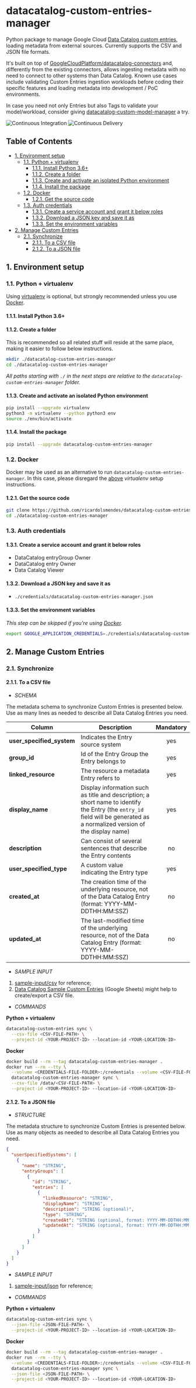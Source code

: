 # datacatalog-custom-entries-manager

Python package to manage Google Cloud [Data Catalog custom entries][1], loading metadata from
external sources. Currently supports the CSV and JSON file formats.

It's built on top of [GoogleCloudPlatform/datacatalog-connectors][2] and, differently from the
existing connectors, allows ingesting metadata with no need to connect to other systems than Data
Catalog. Known use cases include validating Custom Entries ingestion workloads before coding their
specific features and loading metadata into development / PoC environments.

In case you need not only Entries but also Tags to validate your model/workload, consider giving
[datacatalog-custom-model-manager][3] a try.

![Continuous Integration][4] ![Continuous Delivery][5]

## Table of Contents

<!-- toc -->

- [1. Environment setup](#1-environment-setup)
  * [1.1. Python + virtualenv](#11-python--virtualenv)
    + [1.1.1. Install Python 3.6+](#111-install-python-36)
    + [1.1.2. Create a folder](#112-create-a-folder)
    + [1.1.3. Create and activate an isolated Python environment](#113-create-and-activate-an-isolated-python-environment)
    + [1.1.4. Install the package](#114-install-the-package)
  * [1.2. Docker](#12-docker)
    + [1.2.1. Get the source code](#121-get-the-source-code)
  * [1.3. Auth credentials](#13-auth-credentials)
    + [1.3.1. Create a service account and grant it below roles](#131-create-a-service-account-and-grant-it-below-roles)
    + [1.3.2. Download a JSON key and save it as](#132-download-a-json-key-and-save-it-as)
    + [1.3.3. Set the environment variables](#133-set-the-environment-variables)
- [2. Manage Custom Entries](#2-manage-custom-entries)
  * [2.1. Synchronize](#21-synchronize)
    + [2.1.1. To a CSV file](#211-to-a-csv-file)
    + [2.1.2. To a JSON file](#212-to-a-json-file)

<!-- tocstop -->

## 1. Environment setup

### 1.1. Python + virtualenv

Using [virtualenv][6] is optional, but strongly recommended unless you use [Docker](#12-docker).

#### 1.1.1. Install Python 3.6+

#### 1.1.2. Create a folder

This is recommended so all related stuff will reside at the same place, making it easier to follow
below instructions.

```bash
mkdir ./datacatalog-custom-entries-manager
cd ./datacatalog-custom-entries-manager
```

_All paths starting with `./` in the next steps are relative to the
`datacatalog-custom-entries-manager` folder._

#### 1.1.3. Create and activate an isolated Python environment

```bash
pip install --upgrade virtualenv
python3 -m virtualenv --python python3 env
source ./env/bin/activate
```

#### 1.1.4. Install the package

```bash
pip install --upgrade datacatalog-custom-entries-manager
```

### 1.2. Docker

Docker may be used as an alternative to run `datacatalog-custom-entries-manager`. In this case,
please disregard the [above](#11-python--virtualenv) _virtualenv_ setup instructions.

#### 1.2.1. Get the source code

```bash
git clone https://github.com/ricardolsmendes/datacatalog-custom-entries-manager
cd ./datacatalog-custom-entries-manager
```

### 1.3. Auth credentials

#### 1.3.1. Create a service account and grant it below roles

- DataCatalog entryGroup Owner
- DataCatalog entry Owner
- Data Catalog Viewer

#### 1.3.2. Download a JSON key and save it as

- `./credentials/datacatalog-custom-entries-manager.json`

#### 1.3.3. Set the environment variables

_This step can be skipped if you're using [Docker](#12-docker)._

```bash
export GOOGLE_APPLICATION_CREDENTIALS=./credentials/datacatalog-custom-entries-manager.json
```

## 2. Manage Custom Entries

### 2.1. Synchronize

#### 2.1.1. To a CSV file

- _SCHEMA_

The metadata schema to synchronize Custom Entries is presented below. Use as many lines as needed
to describe all Data Catalog Entries you need.

| Column                    | Description                                                                                                                                                                | Mandatory |
| ------------------------- | -------------------------------------------------------------------------------------------------------------------------------------------------------------------------- | :-------: |
| **user_specified_system** | Indicates the Entry source system                                                                                                                                          |    yes    |
| **group_id**              | Id of the Entry Group the Entry belongs to                                                                                                                                 |    yes    |
| **linked_resource**       | The resource a metadata Entry refers to                                                                                                                                    |    yes    |
| **display_name**          | Display information such as title and description; a short name to identify the Entry (the `entry_id` field will be generated as a normalized version of the display name) |    yes    |
| **description**           | Can consist of several sentences that describe the Entry contents                                                                                                          |    no     |
| **user_specified_type**   | A custom value indicating the Entry type                                                                                                                                   |    yes    |
| **created_at**            | The creation time of the underlying resource, not of the Data Catalog Entry (format: YYYY-MM-DDTHH:MM:SSZ)                                                                 |    no     |
| **updated_at**            | The last-modified time of the underlying resource, not of the Data Catalog Entry (format: YYYY-MM-DDTHH:MM:SSZ)                                                            |    no     |

- _SAMPLE INPUT_

1. [sample-input/csv][7] for reference;
1. [Data Catalog Sample Custom Entries][8] (Google Sheets) might help to create/export a CSV file.

- _COMMANDS_

**Python + virtualenv**

```bash
datacatalog-custom-entries sync \
  --csv-file <CSV-FILE-PATH> \
  --project-id <YOUR-PROJECT-ID> --location-id <YOUR-LOCATION-ID>
```

**Docker**

```bash
docker build --rm --tag datacatalog-custom-entries-manager .
docker run --rm --tty \
  --volume <CREDENTIALS-FILE-FOLDER>:/credentials --volume <CSV-FILE-FOLDER>:/data \
  datacatalog-custom-entries-manager sync \
  --csv-file /data/<CSV-FILE-PATH> \
  --project-id <YOUR-PROJECT-ID> --location-id <YOUR-LOCATION-ID>
```

#### 2.1.2. To a JSON file

- _STRUCTURE_

The metadata structure to synchronize Custom Entries is presented below. Use as many objects as
needed to describe all Data Catalog Entries you need.

```json
{
  "userSpecifiedSystems": [
    {
      "name": "STRING",
      "entryGroups": [
        {
          "id": "STRING",
          "entries": [
            {
              "linkedResource": "STRING",
              "displayName": "STRING",
              "description": "STRING (optional)",
              "type": "STRING",
              "createdAt": "STRING (optional, format: YYYY-MM-DDTHH:MM:SSZ)",
              "updatedAt": "STRING (optional, format: YYYY-MM-DDTHH:MM:SSZ)"
            }
          ]
        }
      ]
    }
  ]
}
```

- _SAMPLE INPUT_

1. [sample-input/json][9] for reference;

- _COMMANDS_

**Python + virtualenv**

```bash
datacatalog-custom-entries sync \
  --json-file <JSON-FILE-PATH> \
  --project-id <YOUR-PROJECT-ID> --location-id <YOUR-LOCATION-ID>
```

**Docker**

```bash
docker build --rm --tag datacatalog-custom-entries-manager .
docker run --rm --tty \
  --volume <CREDENTIALS-FILE-FOLDER>:/credentials --volume <CSV-FILE-FOLDER>:/data \
  datacatalog-custom-entries-manager sync \
  --json-file <JSON-FILE-PATH> \
  --project-id <YOUR-PROJECT-ID> --location-id <YOUR-LOCATION-ID>
```

[1]: https://cloud.google.com/data-catalog/docs/how-to/custom-entries
[2]: https://github.com/GoogleCloudPlatform/datacatalog-connectors
[3]: https://github.com/ricardolsmendes/datacatalog-custom-model-manager
[4]: https://github.com/ricardolsmendes/datacatalog-custom-entries-manager/workflows/Continuous%20Integration/badge.svg
[5]: https://github.com/ricardolsmendes/datacatalog-custom-entries-manager/workflows/Continuous%20Delivery/badge.svg
[6]: https://virtualenv.pypa.io/en/latest/
[7]: https://github.com/ricardolsmendes/datacatalog-custom-entries-manager/tree/master/sample-input/csv
[8]: https://docs.google.com/spreadsheets/d/1F_6M1BA9qlcGZf_ZyC3cUAePUjMXInZWbUOSGow5Gfc
[9]: https://github.com/ricardolsmendes/datacatalog-custom-entries-manager/tree/master/sample-input/json
